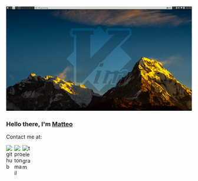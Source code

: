 <!-- Links list -->
[github]: https://www.github.com/matteogiorgi
[protonmail]: mailto:matteo.giorgi@protonmail.com
[telegram]: https://t.me/geoteodotnet
<!-- Links list -->


![](https://github.com/matteogiorgi/matteogiorgi/blob/master/scrot.png)

### Hello there, I'm [Matteo](https://www.geoteo.net/)

Contact me at:

[<img align="left" alt="github" width="22px" src="https://image.flaticon.com/icons/png/512/733/733553.png" />][github]
[<img align="left" alt="protonmail" width="22px" src="https://image.flaticon.com/icons/png/512/726/726573.png" />][protonmail]
[<img align="left" alt="telegram" width="22px" src="https://image.flaticon.com/icons/png/512/2111/2111646.png" />][telegram]
